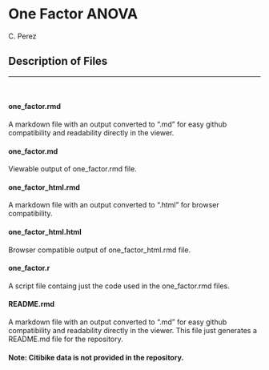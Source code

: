 One Factor ANOVA
================
C. Perez

## Description of Files

-----

  

#### one\_factor.rmd

A markdown file with an output converted to “.md” for easy github
compatibility and readability directly in the viewer.

#### one\_factor.md

Viewable output of one\_factor.rmd file.

#### one\_factor\_html.rmd

A markdown file with an output converted to “.html” for browser
compatibility.

#### one\_factor\_html.html

Browser compatible output of one\_factor\_html.rmd file.

#### one\_factor.r

A script file containg just the code used in the one\_factor.rmd files.

#### README.rmd

A markdown file with an output converted to “.md” for easy github
compatibility and readability directly in the viewer. This file just
generates a README.md file for the repository.

#### Note: Citibike data is not provided in the repository.
